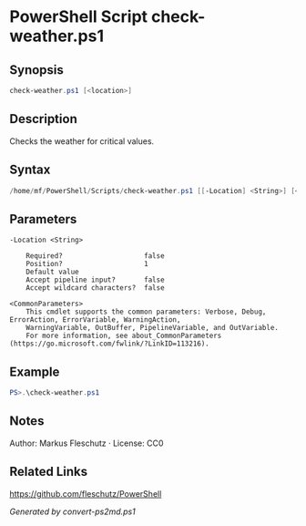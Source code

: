 # PowerShell Script check-weather.ps1

## Synopsis
```powershell
check-weather.ps1 [<location>]
```

## Description
Checks the weather for critical values.

## Syntax
```powershell
/home/mf/PowerShell/Scripts/check-weather.ps1 [[-Location] <String>] [<CommonParameters>]
```

## Parameters

```
-Location <String>
    
    Required?                    false
    Position?                    1
    Default value                
    Accept pipeline input?       false
    Accept wildcard characters?  false
```

```
<CommonParameters>
    This cmdlet supports the common parameters: Verbose, Debug, ErrorAction, ErrorVariable, WarningAction, 
    WarningVariable, OutBuffer, PipelineVariable, and OutVariable.
    For more information, see about_CommonParameters (https://go.microsoft.com/fwlink/?LinkID=113216).
```

## Example
```powershell
PS>.\check-weather.ps1
```


## Notes
Author: Markus Fleschutz · License: CC0

## Related Links
https://github.com/fleschutz/PowerShell

*Generated by convert-ps2md.ps1*

